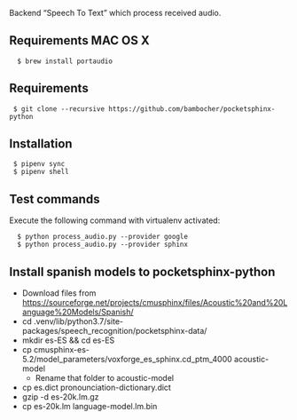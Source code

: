

Backend “Speech To Text” which process received audio.


## Requirements MAC OS X

```
  $ brew install portaudio
```

## Requirements

```
 $ git clone --recursive https://github.com/bambocher/pocketsphinx-python
```

## Installation


 ```
  $ pipenv sync
  $ pipenv shell
```


## Test commands

Execute the following command with virtualenv activated:

```
  $ python process_audio.py --provider google
  $ python process_audio.py --provider sphinx
```


## Install spanish models to pocketsphinx-python

- Download files from https://sourceforge.net/projects/cmusphinx/files/Acoustic%20and%20Language%20Models/Spanish/
- cd .venv/lib/python3.7/site-packages/speech_recognition/pocketsphinx-data/
- mkdir es-ES && cd es-ES
- cp cmusphinx-es-5.2/model_parameters/voxforge_es_sphinx.cd_ptm_4000 acoustic-model
  - Rename that folder to acoustic-model
- cp es.dict pronounciation-dictionary.dict
- gzip -d es-20k.lm.gz
- cp es-20k.lm language-model.lm.bin
